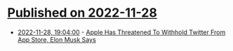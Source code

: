 # [Published on 2022-11-28](index.md)

* [2022-11-28, 19:04:00](https://apple.slashdot.org/story/22/11/28/195201/apple-has-threatened-to-withhold-twitter-from-app-store-elon-musk-says?utm_source=rss1.0mainlinkanon&utm_medium=feed) - [Apple Has Threatened To Withhold Twitter From App Store, Elon Musk Says](https://apple.slashdot.org/story/22/11/28/195201/apple-has-threatened-to-withhold-twitter-from-app-store-elon-musk-says?utm_source=rss1.0mainlinkanon&utm_medium=feed)
